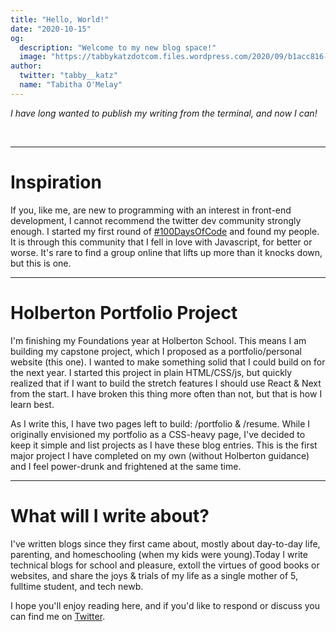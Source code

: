```yaml
---
title: "Hello, World!"
date: "2020-10-15"
og:
  description: "Welcome to my new blog space!"
  image: "https://tabbykatzdotcom.files.wordpress.com/2020/09/b1acc816-c6a9-4330-b196-63cbb725ff3a.jpg"
author:
  twitter: "tabby__katz"
  name: "Tabitha O'Melay"
---
```


_I have long wanted to publish my writing from the terminal, and now I can!_

<br>

---

# Inspiration

<p>If you, like me, are new to programming with an interest in front-end
development, I cannot recommend the twitter dev community strongly enough. I
started my first round of <a href ="https://www.100daysofcode.com" target="_blank">#100DaysOfCode</a> and found my people. It
is through this community that I fell in love with Javascript, for better or
worse. It's rare to find a group online that lifts up more than it knocks down,
	but this is one.

---

# Holberton Portfolio Project #

<p>I'm finishing my Foundations year at Holberton School. This means I am
building my capstone project, which I proposed as a portfolio/personal website
(this one). I wanted to make something solid that I could build on for the next
year. I started this project in plain HTML/CSS/js, but quickly realized that if
I want to build the stretch features I should use React & Next from the start. I have broken this thing more often than not, but that is how I learn best.</p>
<p>As I write this, I have two pages left to build: /portfolio & /resume. While
I originally envisioned my portfolio as a CSS-heavy page, I've decided to keep
it simple and list projects as I have these blog entries. This is the first
major project I have completed on my own (without Holberton guidance) and I
feel power-drunk and frightened at the same time.</p>

---

# What will I write about?

<p>I've written blogs since they first came about, mostly about day-to-day
life, parenting, and homeschooling (when my kids were young).Today I write
technical blogs for school and pleasure, extoll the virtues of good books or websites, and share the joys & trials of my life as a single mother of 5, fulltime student, and tech newb. </p>

<p>I hope you'll enjoy reading here, and if you'd like to respond or discuss you
can find me on <a href ="https://twitter.com/tabby__katz" target="_blank">Twitter</a>.</p>
